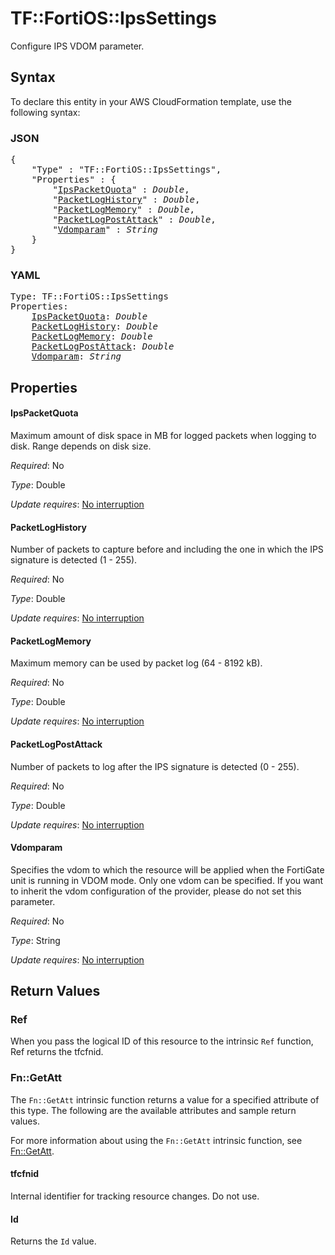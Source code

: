 # TF::FortiOS::IpsSettings

Configure IPS VDOM parameter.

## Syntax

To declare this entity in your AWS CloudFormation template, use the following syntax:

### JSON

<pre>
{
    "Type" : "TF::FortiOS::IpsSettings",
    "Properties" : {
        "<a href="#ipspacketquota" title="IpsPacketQuota">IpsPacketQuota</a>" : <i>Double</i>,
        "<a href="#packetloghistory" title="PacketLogHistory">PacketLogHistory</a>" : <i>Double</i>,
        "<a href="#packetlogmemory" title="PacketLogMemory">PacketLogMemory</a>" : <i>Double</i>,
        "<a href="#packetlogpostattack" title="PacketLogPostAttack">PacketLogPostAttack</a>" : <i>Double</i>,
        "<a href="#vdomparam" title="Vdomparam">Vdomparam</a>" : <i>String</i>
    }
}
</pre>

### YAML

<pre>
Type: TF::FortiOS::IpsSettings
Properties:
    <a href="#ipspacketquota" title="IpsPacketQuota">IpsPacketQuota</a>: <i>Double</i>
    <a href="#packetloghistory" title="PacketLogHistory">PacketLogHistory</a>: <i>Double</i>
    <a href="#packetlogmemory" title="PacketLogMemory">PacketLogMemory</a>: <i>Double</i>
    <a href="#packetlogpostattack" title="PacketLogPostAttack">PacketLogPostAttack</a>: <i>Double</i>
    <a href="#vdomparam" title="Vdomparam">Vdomparam</a>: <i>String</i>
</pre>

## Properties

#### IpsPacketQuota

Maximum amount of disk space in MB for logged packets when logging to disk. Range depends on disk size.

_Required_: No

_Type_: Double

_Update requires_: [No interruption](https://docs.aws.amazon.com/AWSCloudFormation/latest/UserGuide/using-cfn-updating-stacks-update-behaviors.html#update-no-interrupt)

#### PacketLogHistory

Number of packets to capture before and including the one in which the IPS signature is detected (1 - 255).

_Required_: No

_Type_: Double

_Update requires_: [No interruption](https://docs.aws.amazon.com/AWSCloudFormation/latest/UserGuide/using-cfn-updating-stacks-update-behaviors.html#update-no-interrupt)

#### PacketLogMemory

Maximum memory can be used by packet log (64 - 8192 kB).

_Required_: No

_Type_: Double

_Update requires_: [No interruption](https://docs.aws.amazon.com/AWSCloudFormation/latest/UserGuide/using-cfn-updating-stacks-update-behaviors.html#update-no-interrupt)

#### PacketLogPostAttack

Number of packets to log after the IPS signature is detected (0 - 255).

_Required_: No

_Type_: Double

_Update requires_: [No interruption](https://docs.aws.amazon.com/AWSCloudFormation/latest/UserGuide/using-cfn-updating-stacks-update-behaviors.html#update-no-interrupt)

#### Vdomparam

Specifies the vdom to which the resource will be applied when the FortiGate unit is running in VDOM mode. Only one vdom can be specified. If you want to inherit the vdom configuration of the provider, please do not set this parameter.

_Required_: No

_Type_: String

_Update requires_: [No interruption](https://docs.aws.amazon.com/AWSCloudFormation/latest/UserGuide/using-cfn-updating-stacks-update-behaviors.html#update-no-interrupt)

## Return Values

### Ref

When you pass the logical ID of this resource to the intrinsic `Ref` function, Ref returns the tfcfnid.

### Fn::GetAtt

The `Fn::GetAtt` intrinsic function returns a value for a specified attribute of this type. The following are the available attributes and sample return values.

For more information about using the `Fn::GetAtt` intrinsic function, see [Fn::GetAtt](https://docs.aws.amazon.com/AWSCloudFormation/latest/UserGuide/intrinsic-function-reference-getatt.html).

#### tfcfnid

Internal identifier for tracking resource changes. Do not use.

#### Id

Returns the <code>Id</code> value.

